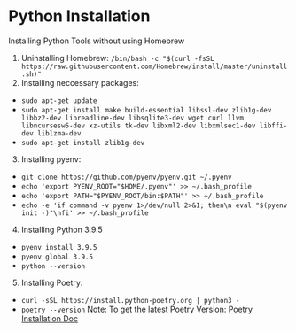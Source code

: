 # Python Installation
Installing Python Tools without using Homebrew

1. Uninstalling Homebrew: `/bin/bash -c "$(curl -fsSL https://raw.githubusercontent.com/Homebrew/install/master/uninstall.sh)"`
2. Installing neccessary packages: 
 *  `sudo apt-get update`
 *  `sudo apt-get install make build-essential libssl-dev zlib1g-dev libbz2-dev libreadline-dev libsqlite3-dev wget curl llvm libncursesw5-dev xz-utils tk-dev libxml2-dev libxmlsec1-dev libffi-dev liblzma-dev`
*  `sudo apt-get install zlib1g-dev`
3. Installing pyenv:
 * `git clone https://github.com/pyenv/pyenv.git ~/.pyenv`
 * `echo 'export PYENV_ROOT="$HOME/.pyenv"' >> ~/.bash_profile`
 * `echo 'export PATH="$PYENV_ROOT/bin:$PATH"' >> ~/.bash_profile`
 * `echo -e 'if command -v pyenv 1>/dev/null 2>&1; then\n eval "$(pyenv init -)"\nfi' >> ~/.bash_profile`
 
 4. Installing Python 3.9.5
  * `pyenv install 3.9.5`
  * `pyenv global 3.9.5`
  * `python --version`
 
 5. Installing Poetry:
  * `curl -sSL https://install.python-poetry.org | python3 -`
  * `poetry --version`
Note:
To get the latest Poetry Version: [Poetry Installation Doc](https://python-poetry.org/docs/#installing-with-the-official-installer)
